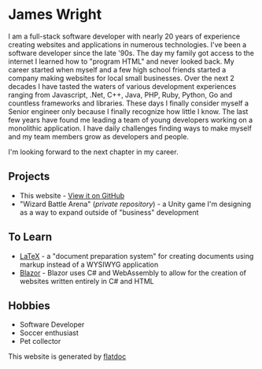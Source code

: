 James Wright
============

I am a full-stack software developer with nearly 20 years of experience creating websites and applications in numerous technologies. I've been a software developer since the late '90s.  The day my family got access to the internet I learned how to "program HTML" and never looked back.  My career started when myself and a few high school friends started a company making websites for local small businesses.  Over the next 2 decades I have tasted the waters of various development experiences ranging from Javascript, .Net, C++, Java, PHP, Ruby, Python, Go and countless frameworks and libraries.  These days I finally consider myself a Senior engineer only because I finally recognize how little I know.  The last few years have found me leading a team of young developers working on a monolithic application.  I have daily challenges finding ways to make myself and my team members grow as developers and people.

I'm looking forward to the next chapter in my career.

## Projects
* This website - [View it on GitHub](https://github.com/jamespwright/jamespwright.com)
* "Wizard Battle Arena" (_private repository_) - a Unity game I'm designing as a way to expand outside of "business" development

## To Learn
* [LaTeX](https://en.wikipedia.org/wiki/LaTeX) - a "document preparation system" for creating documents using markup instead of a WYSIWYG application  
* [Blazor](https://blazor.net/) - Blazor uses C# and WebAssembly to allow for the creation of websites written entirely in C# and HTML

## Hobbies
* Software Developer
* Soccer enthusiast  
* Pet collector

This website is generated by [flatdoc](http://ricostacruz.com/flatdoc/)
